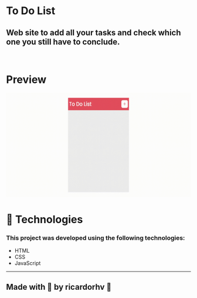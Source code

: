 # To Do List 
## Web site to add all your tasks and check which one you still have to conclude.
<br>

# Preview
![](.github/preview.gif)

# 🧪 Technologies
### This project was developed using the following technologies:
- HTML
- CSS
- JavaScript

<hr>

## Made with 💙 by ricardorhv 👋
